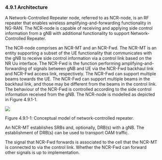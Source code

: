 ### 4.9.1 Architecture

A Network-Controlled Repeater node, referred to as NCR-node, is an RF
repeater that enables wireless amplifying-and-forwarding functionality
in NG-RAN. The NCR-node is capable of receiving and applying side
control information from a gNB with additional functionality to support
Network-Controlled Repeater.

The NCR-node comprises an NCR-MT and an NCR-Fwd. The NCR-MT is an entity
supporting a subset of the UE functionality that communicates with the
gNB to receive side control information via a control link based on the
NR Uu interface. The NCR-Fwd is the function performing
amplifying-and-forwarding of signals between gNB and UE via the NCR-Fwd
backhaul link and NCR-Fwd access link, respectively. The NCR-Fwd can
support multiple beams towards the UE. The NCR-Fwd can support multiple
beams in the backhaul link, and those may be different from the beams in
the control link. The behaviour of the NCR-Fwd is controlled according
to the side control information received from the gNB. The NCR-node is
modelled as depicted in Figure 4.9.1-1.

![](media/image17.emf)

Figure 4.9.1-1: Conceptual model of network-controlled repeater.

An NCR-MT establishes SRBs and, optionally, DRB(s) with a gNB. The
establishment of DRB(s) can be used to transport OAM traffic.

The signal that NCR-Fwd forwards is associated to the cell that the
NCR-MT is connected to via the control link. Whether the NCR-Fwd can
forward other signals is up to implementation.